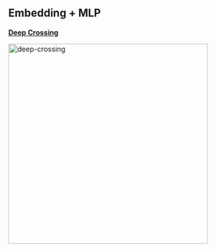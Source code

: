 ## Embedding + MLP

[**Deep Crossing**](https://www.kdd.org/kdd2016/papers/files/adf0975-shanA.pdf)

<img src="https://github.com/zixi-liu/Sparrow-Recsys/blob/main/Knowledge-Base/Img/deep-crossing.png" alt="deep-crossing" width = "400px" />

